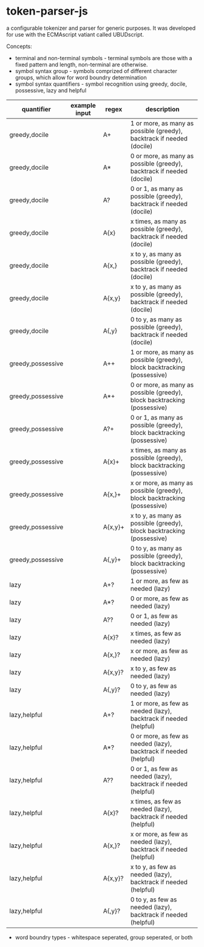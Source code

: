 # token-parser-js
a configurable tokenizer and parser for generic purposes.  It was developed for use with the ECMAscript vatiant called UBUDscript.

Concepts:
+ terminal and non-terminal symbols - terminal symbols are those with a fixed pattern and length, non-terminal are otherwise.
+ symbol syntax group - symbols comprized of different character groups, which allow for word boundry determination
+ symbol syntax quantifiers - symbol recognition using greedy, docile, possessive, lazy and helpful

quantifier        | example input   | regex   | description
----------------- | --------------- | ------- | -----
greedy,docile     |                 | A+      | 1 or more, as many as possible (greedy), backtrack if needed (docile)
greedy,docile     |                 | A\*     | 0 or more, as many as possible (greedy), backtrack if needed (docile)
greedy,docile     |                 | A?      | 0 or 1, as many as possible (greedy), backtrack if needed (docile)
greedy,docile     |                 | A{x}    | x times, as many as possible (greedy), backtrack if needed (docile)
greedy,docile     |                 | A{x,}   | x to y, as many as possible (greedy), backtrack if needed (docile)
greedy,docile     |                 | A{x,y}  | x to y, as many as possible (greedy), backtrack if needed (docile)
greedy,docile     |                 | A{,y}   | 0 to y, as many as possible (greedy), backtrack if needed (docile)
greedy,possessive |                 | A++     | 1 or more, as many as possible (greedy), block backtracking (possessive)
greedy,possessive |                 | A\*+    | 0 or more, as many as possible (greedy), block backtracking (possessive)
greedy,possessive |                 | A?+     | 0 or 1, as many as possible (greedy), block backtracking (possessive)
greedy,possessive |                 | A{x}+   | x times, as many as possible (greedy), block backtracking (possessive)
greedy,possessive |                 | A{x,}+  | x or more, as many as possible (greedy), block backtracking (possessive)
greedy,possessive |                 | A{x,y}+ | x to y, as many as possible (greedy), block backtracking (possessive)
greedy,possessive |                 | A{,y}+  | 0 to y, as many as possible (greedy), block backtracking (possessive)
lazy              |                 | A+?     | 1 or more, as few as needed (lazy) 
lazy              |                 | A\*?    | 0 or more, as few as needed (lazy) 
lazy              |                 | A??     | 0 or 1, as few as needed (lazy) 
lazy              |                 | A{x}?   | x times, as few as needed (lazy) 
lazy              |                 | A{x,}?  | x or more, as few as needed (lazy) 
lazy              |                 | A{x,y}? | x to y, as few as needed (lazy) 
lazy              |                 | A{,y}?  | 0 to y, as few as needed (lazy) 
lazy,helpful      |                 | A+?     | 1 or more, as few as needed (lazy), backtrack if needed (helpful) 
lazy,helpful      |                 | A\*?    | 0 or more, as few as needed (lazy), backtrack if needed (helpful) 
lazy,helpful      |                 | A??     | 0 or 1, as few as needed (lazy), backtrack if needed (helpful) 
lazy,helpful      |                 | A{x}?   | x times, as few as needed (lazy), backtrack if needed (helpful) 
lazy,helpful      |                 | A{x,}?  | x or more, as few as needed (lazy), backtrack if needed (helpful) 
lazy,helpful      |                 | A{x,y}? | x to y, as few as needed (lazy), backtrack if needed (helpful) 
lazy,helpful      |                 | A{,y}?  | 0 to y, as few as needed (lazy), backtrack if needed (helpful) 

+ word boundry types - whitespace seperated, group seperated, or both



